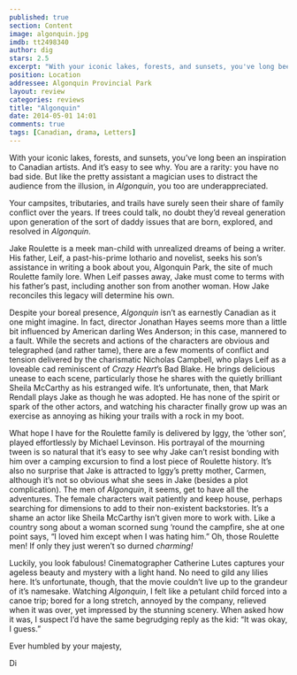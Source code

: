 ```yaml
---
published: true
section: Content
image: algonquin.jpg
imdb: tt2498340
author: dig
stars: 2.5
excerpt: "With your iconic lakes, forests, and sunsets, you've long been an inspiration to Canadian artists. And it's easy to see why."
position: Location
addressee: Algonquin Provincial Park
layout: review
categories: reviews
title: "Algonquin"
date: 2014-05-01 14:01
comments: true
tags: [Canadian, drama, Letters]
---
```

<p>With your iconic lakes, forests, and sunsets, you&rsquo;ve long been an inspiration to Canadian artists. And it&rsquo;s easy to see why. You are a rarity: you have no bad side. But like the pretty assistant a magician uses to distract the audience from the illusion, in <em>Algonquin</em>, you too are underappreciated.</p>
<p>Your campsites, tributaries, and trails have surely seen their share of family conflict over the years. If trees could talk, no doubt they&rsquo;d reveal generation upon generation of the sort of daddy issues that are born, explored, and resolved in <em>Algonquin</em>.</p>
<p>Jake Roulette is a meek man-child with unrealized dreams of being a writer. His father, Leif, a past-his-prime lothario and novelist, seeks his son&rsquo;s assistance in writing a book about you, Algonquin Park, the site of much Roulette family lore. When Leif passes away, Jake must come to terms with his father&rsquo;s past, including another son from another woman. How Jake reconciles this legacy will determine his own.</p>
<p>Despite your boreal presence, <em>Algonquin</em> isn&rsquo;t as earnestly Canadian as it one might imagine. In fact, director Jonathan Hayes seems more than a little bit influenced by American darling Wes Anderson; in this case, mannered to a fault. While the secrets and actions of the characters are obvious and telegraphed (and rather tame), there are a few moments of conflict and tension delivered by the charismatic Nicholas Campbell, who plays Leif as a loveable cad reminiscent of <em>Crazy Heart</em>&rsquo;s Bad Blake. He brings delicious unease to each scene, particularly those he shares with the quietly brilliant Sheila McCarthy as his estranged wife. It&rsquo;s unfortunate, then, that Mark Rendall plays Jake as though he was adopted. He has none of the spirit or spark of the other actors, and watching his character finally grow up was an exercise as annoying as hiking your trails with a rock in my boot.</p>
<p>What hope I have for the Roulette family is delivered by Iggy, the &lsquo;other son&rsquo;, played effortlessly by Michael Levinson. His portrayal of the mourning tween is so natural that it&rsquo;s easy to see why Jake can&rsquo;t resist bonding with him over a camping excursion to find a lost piece of Roulette history. It&rsquo;s also no surprise that Jake is attracted to Iggy&rsquo;s pretty mother, Carmen, although it&rsquo;s not so obvious what she sees in Jake (besides a plot complication). The men of <em>Algonquin</em>, it seems, get to have all the adventures. The female characters wait patiently and keep house, perhaps searching for dimensions to add to their non-existent backstories. It&rsquo;s a shame an actor like Sheila McCarthy isn&rsquo;t given more to work with. Like a country song about a woman scorned sung &lsquo;round the campfire, she at one point says, &ldquo;I loved him except when I was hating him.&rdquo; Oh, those Roulette men! If only they just weren&rsquo;t so durned <em>charming!</em></p>
<p>Luckily, you look fabulous! Cinematographer Catherine Lutes captures your ageless beauty and mystery with a light hand. No need to gild any lilies here. It&rsquo;s unfortunate, though, that the movie couldn&rsquo;t live up to the grandeur of it&rsquo;s namesake. Watching <em>Algonquin</em>, I felt like a petulant child forced into a canoe trip; bored for a long stretch, annoyed by the company, relieved when it was over, yet impressed by the stunning scenery. When asked how it was, I suspect I&rsquo;d have the same begrudging reply as the kid: &ldquo;It was okay, I guess.&rdquo;</p>
<p>Ever humbled by your majesty,</p>
<p>Di</p>
